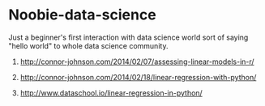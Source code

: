 # Noobie-data-science
Just a beginner's first interaction with  data science world sort of saying  "hello world" to whole data science community. 

1.  http://connor-johnson.com/2014/02/07/assessing-linear-models-in-r/

2. http://connor-johnson.com/2014/02/18/linear-regression-with-python/

3. http://www.dataschool.io/linear-regression-in-python/ 
